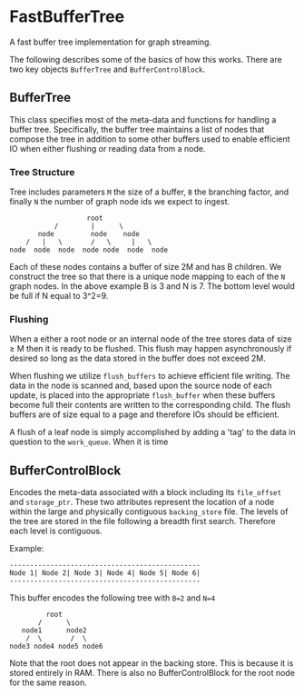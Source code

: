 # FastBufferTree
A fast buffer tree implementation for graph streaming. 

The following describes some of the basics of how this works. There are two key objects `BufferTree` and `BufferControlBlock`.

## BufferTree
This class specifies most of the meta-data and functions for handling a buffer tree. Specifically, the buffer tree maintains a list of nodes that compose the tree in addition to some other buffers used to enable efficient IO when either flushing or reading data from a node.

### Tree Structure
Tree includes parameters `M` the size of a buffer, `B` the branching factor, and finally `N` the number of graph node ids we expect to ingest.

```
                   root
           /        |      \
       node         node    node
    /   |   \       /   \     |   \
node  node  node  node node  node  node
```

Each of these nodes contains a buffer of size 2M and has B children. We construct the tree so that there is a unique node mapping to each of the `N` graph nodes. In the above example B is 3 and N is 7. The bottom level would be full if N equal to 3^2=9.

### Flushing
When a either a root node or an internal node of the tree stores data of size ≥ M then it is ready to be flushed. This flush may happen asynchronously if desired so long as the data stored in the buffer does not exceed 2M.

When flushing we utilize `flush_buffers` to achieve efficient file writing. The data in the node is scanned and, based upon the source node of each update, is placed into the appropriate `flush_buffer` when these buffers become full their contents are written to the corresponding child. The flush buffers are of size equal to a page and therefore IOs should be efficient.

A flush of a leaf node is simply accomplished by adding a 'tag' to the data in question to the `work_queue`. When it is time 


## BufferControlBlock
Encodes the meta-data associated with a block including its `file_offset` and `storage_ptr`. These two attributes represent the location of a node within the large and physically contiguous `backing_store` file. The levels of the tree are stored in the file following a breadth first search. Therefore each level is contiguous.

Example:  
```
-----------------------------------------------
Node 1| Node 2| Node 3| Node 4| Node 5| Node 6|
-----------------------------------------------
```

This buffer encodes the following tree with `B=2` and `N=4`
```
         root
       /      \      
   node1      node2    
    /  \       /  \  
node3 node4 node5 node6
```

Note that the root does not appear in the backing store. This is because it is stored entirely in RAM. There is also no BufferControlBlock for the root node for the same reason.

